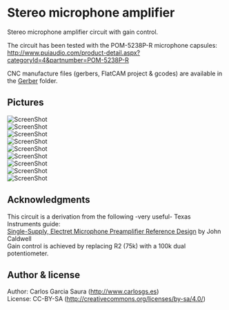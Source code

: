 # Stereo microphone amplifier

Stereo microphone amplifier circuit with gain control.  

The circuit has been tested with the POM-5238P-R microphone capsules:  
<http://www.puiaudio.com/product-detail.aspx?categoryId=4&partnumber=POM-5238P-R>  

CNC manufacture files (gerbers, FlatCAM project & gcodes) are available in the [Gerber](Gerber) folder.  

Pictures  
--
![ScreenShot](pictures/stereo_mic_amplifier.png)  
![ScreenShot](pictures/stereo_mic_amplifier_layout.png)  
![ScreenShot](pictures/cnc_A_drills1.jpg)  
![ScreenShot](pictures/cnc_B_drills2.jpg)  
![ScreenShot](pictures/cnc_C_tracks1.jpg)  
![ScreenShot](pictures/cnc_D_tracks2.jpg)  
![ScreenShot](pictures/cnc_E_finalPCB.jpg)  
![ScreenShot](pictures/stereo_mic_amplifier_assembled1.jpg)  
![ScreenShot](pictures/stereo_mic_amplifier_assembled2.jpg)  

Acknowledgments  
--
This circuit is a derivation from the following -very useful- Texas Instruments guide:  
[Single-Supply, Electret Microphone Preamplifier Reference Design](http://www.ti.com/tool/TIPD181) by John Caldwell  
Gain control is achieved by replacing R2 (75k) with a 100k dual potentiometer.  

Author & license  
--
Author: Carlos Garcia Saura (<http://www.carlosgs.es>)  
License: CC-BY-SA (<http://creativecommons.org/licenses/by-sa/4.0/>)  


